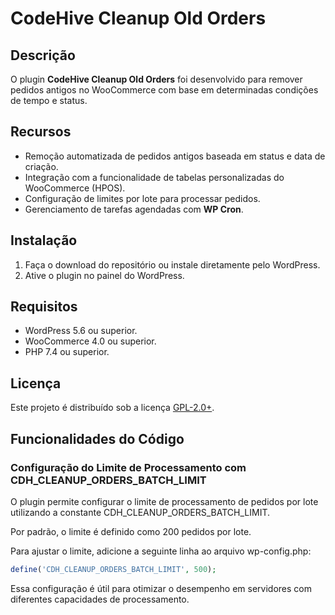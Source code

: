 # CodeHive Cleanup Old Orders

## Descrição

O plugin **CodeHive Cleanup Old Orders** foi desenvolvido para remover pedidos antigos no WooCommerce com base em determinadas condições de tempo e status.

## Recursos

- Remoção automatizada de pedidos antigos baseada em status e data de criação.
- Integração com a funcionalidade de tabelas personalizadas do WooCommerce (HPOS).
- Configuração de limites por lote para processar pedidos.
- Gerenciamento de tarefas agendadas com **WP Cron**.

## Instalação

1. Faça o download do repositório ou instale diretamente pelo WordPress.
2. Ative o plugin no painel do WordPress.

## Requisitos

- WordPress 5.6 ou superior.
- WooCommerce 4.0 ou superior.
- PHP 7.4 ou superior.

## Licença

Este projeto é distribuído sob a licença [GPL-2.0+](http://www.gnu.org/licenses/gpl-2.0.txt).

## Funcionalidades do Código

### Configuração do Limite de Processamento com CDH_CLEANUP_ORDERS_BATCH_LIMIT

O plugin permite configurar o limite de processamento de pedidos por lote utilizando a constante CDH_CLEANUP_ORDERS_BATCH_LIMIT.

Por padrão, o limite é definido como 200 pedidos por lote.

Para ajustar o limite, adicione a seguinte linha ao arquivo wp-config.php:

```php
define('CDH_CLEANUP_ORDERS_BATCH_LIMIT', 500);
```
Essa configuração é útil para otimizar o desempenho em servidores com diferentes capacidades de processamento.